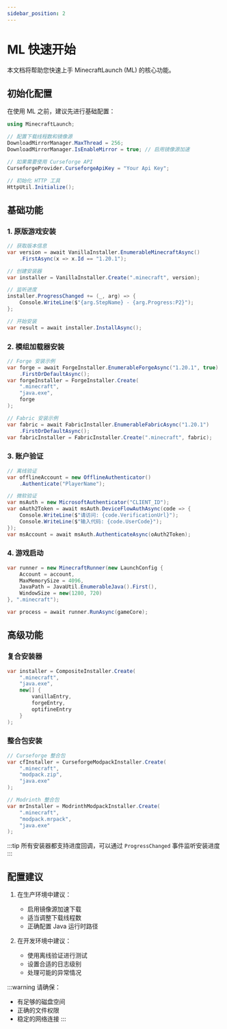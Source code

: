 ```yaml
---
sidebar_position: 2
---
```


# ML 快速开始

本文档将帮助您快速上手 MinecraftLaunch (ML) 的核心功能。

## 初始化配置

在使用 ML 之前，建议先进行基础配置：

```csharp
using MinecraftLaunch;

// 配置下载线程数和镜像源
DownloadMirrorManager.MaxThread = 256;
DownloadMirrorManager.IsEnableMirror = true; // 启用镜像源加速

// 如果需要使用 Curseforge API
CurseforgeProvider.CurseforgeApiKey = "Your Api Key";

// 初始化 HTTP 工具
HttpUtil.Initialize();
```

## 基础功能

### 1. 原版游戏安装

```csharp
// 获取版本信息
var version = await VanillaInstaller.EnumerableMinecraftAsync()
    .FirstAsync(x => x.Id == "1.20.1");

// 创建安装器
var installer = VanillaInstaller.Create(".minecraft", version);

// 监听进度
installer.ProgressChanged += (_, arg) => {
    Console.WriteLine($"{arg.StepName} - {arg.Progress:P2}");
};

// 开始安装
var result = await installer.InstallAsync();
```

### 2. 模组加载器安装

```csharp
// Forge 安装示例
var forge = await ForgeInstaller.EnumerableForgeAsync("1.20.1", true)
    .FirstOrDefaultAsync();
var forgeInstaller = ForgeInstaller.Create(
    ".minecraft", 
    "java.exe",
    forge
);

// Fabric 安装示例
var fabric = await FabricInstaller.EnumerableFabricAsync("1.20.1")
    .FirstOrDefaultAsync();
var fabricInstaller = FabricInstaller.Create(".minecraft", fabric);
```

### 3. 账户验证

```csharp
// 离线验证
var offlineAccount = new OfflineAuthenticator()
    .Authenticate("PlayerName");

// 微软验证
var msAuth = new MicrosoftAuthenticator("CLIENT_ID");
var oAuth2Token = await msAuth.DeviceFlowAuthAsync(code => {
    Console.WriteLine($"请访问: {code.VerificationUrl}");
    Console.WriteLine($"输入代码: {code.UserCode}");
});
var msAccount = await msAuth.AuthenticateAsync(oAuth2Token);
```

### 4. 游戏启动

```csharp
var runner = new MinecraftRunner(new LaunchConfig {
    Account = account,
    MaxMemorySize = 4096,
    JavaPath = JavaUtil.EnumerableJava().First(),
    WindowSize = new(1280, 720)
}, ".minecraft");

var process = await runner.RunAsync(gameCore);
```

## 高级功能

### 复合安装器

```csharp
var installer = CompositeInstaller.Create(
    ".minecraft",
    "java.exe",
    new[] { 
        vanillaEntry,
        forgeEntry,
        optifineEntry 
    }
);
```

### 整合包安装

```csharp
// Curseforge 整合包
var cfInstaller = CurseforgeModpackInstaller.Create(
    ".minecraft",
    "modpack.zip",
    "java.exe"
);

// Modrinth 整合包
var mrInstaller = ModrinthModpackInstaller.Create(
    ".minecraft",
    "modpack.mrpack",
    "java.exe"
);
```

:::tip
所有安装器都支持进度回调，可以通过 `ProgressChanged` 事件监听安装进度
:::

## 配置建议

1. 在生产环境中建议：
   - 启用镜像源加速下载
   - 适当调整下载线程数
   - 正确配置 Java 运行时路径

2. 在开发环境中建议：
   - 使用离线验证进行测试
   - 设置合适的日志级别
   - 处理可能的异常情况

:::warning
请确保：
- 有足够的磁盘空间
- 正确的文件权限
- 稳定的网络连接
:::
